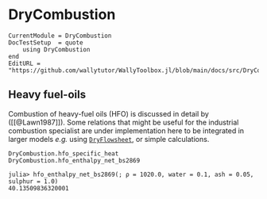 # DryCombustion

```@meta
CurrentModule = DryCombustion
DocTestSetup  = quote
    using DryCombustion
end
EditURL = "https://github.com/wallytutor/WallyToolbox.jl/blob/main/docs/src/DryCombustion/index.md"
```

## Heavy fuel-oils

Combustion of heavy-fuel oils (HFO) is discussed in detail by ([[@Lawn1987]]). Some relations that might be useful for the industrial combustion specialist are under implementation here to be integrated in larger models *e.g.* using [`DryFlowsheet`](DryFlowsheet.md), or simple calculations.

```@docs
DryCombustion.hfo_specific_heat
DryCombustion.hfo_enthalpy_net_bs2869
```

```jldoctest
julia> hfo_enthalpy_net_bs2869(; ρ = 1020.0, water = 0.1, ash = 0.05, sulphur = 1.0)
40.13509836320001
```
